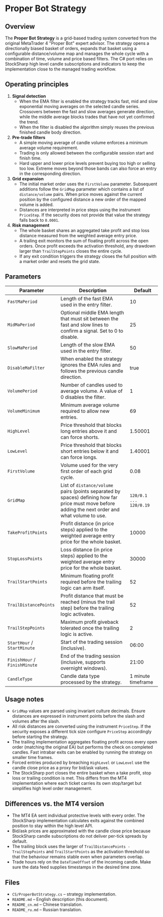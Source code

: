 # Proper Bot Strategy

## Overview
The **Proper Bot Strategy** is a grid-based trading system converted from the original MetaTrader 4 "Proper Bot" expert advisor. The strategy opens a directionally biased basket of orders, expands that basket using a configurable distance/volume map and manages the whole cycle with a combination of time, volume and price based filters. The C# port relies on StockSharp high level candle subscriptions and indicators to keep the implementation close to the managed trading workflow.

## Operating principles
1. **Signal detection**
   - When the EMA filter is enabled the strategy tracks fast, mid and slow exponential moving averages on the selected candle series. Crossovers between the fast and slow averages generate direction, while the middle average blocks trades that have not yet confirmed the trend.
   - When the filter is disabled the algorithm simply reuses the previous finished candle body direction.
2. **Pre-trade filters**
   - A simple moving average of candle volume enforces a minimum average volume requirement.
   - Trading is only allowed between the configurable session start and finish time.
   - Hard upper and lower price levels prevent buying too high or selling too low. Extreme moves beyond those bands can also force an entry in the corresponding direction.
3. **Grid expansion**
   - The initial market order uses the `FirstVolume` parameter. Subsequent additions follow the `GridMap` parameter which contains a list of `distance/volume` pairs. When price moves against the current position by the configured distance a new order of the mapped volume is added.
   - Distances are interpreted in price steps using the instrument `PriceStep`. If the security does not provide that value the strategy falls back to `0.0001`.
4. **Risk management**
   - The whole basket shares an aggregated take profit and stop loss distance measured from the weighted average entry price.
   - A trailing exit monitors the sum of floating profit across the open orders. Once profit exceeds the activation threshold, any drawdown larger than `TrailStepPoints` closes the entire cycle.
   - If any exit condition triggers the strategy closes the full position with a market order and resets the grid state.

## Parameters
| Parameter | Description | Default |
|-----------|-------------|---------|
| `FastMaPeriod` | Length of the fast EMA used in the entry filter. | 10 |
| `MidMaPeriod` | Optional middle EMA length that must sit between the fast and slow lines to confirm a signal. Set to 0 to disable. | 25 |
| `SlowMaPeriod` | Length of the slow EMA used in the entry filter. | 50 |
| `DisableMaFilter` | When enabled the strategy ignores the EMA rules and follows the previous candle direction. | true |
| `VolumePeriod` | Number of candles used to average volume. A value of 0 disables the filter. | 1 |
| `VolumeMinimum` | Minimum average volume required to allow new entries. | 69 |
| `HighLevel` | Price threshold that blocks long entries above it and can force shorts. | 1.50001 |
| `LowLevel` | Price threshold that blocks short entries below it and can force longs. | 1.40001 |
| `FirstVolume` | Volume used for the very first order of each grid cycle. | 0.08 |
| `GridMap` | List of `distance/volume` pairs (points separated by spaces) defining how far price must move before adding the next order and what volume to use. | `120/0.1 ... 120/0.19` |
| `TakeProfitPoints` | Profit distance (in price steps) applied to the weighted average entry price for the whole basket. | 10000 |
| `StopLossPoints` | Loss distance (in price steps) applied to the weighted average entry price for the whole basket. | 30000 |
| `TrailStartPoints` | Minimum floating profit required before the trailing logic can arm itself. | 52 |
| `TrailDistancePoints` | Profit distance that must be reached (minus the trail step) before the trailing logic activates. | 52 |
| `TrailStepPoints` | Maximum profit giveback tolerated once the trailing logic is active. | 2 |
| `StartHour` / `StartMinute` | Start of the trading session (inclusive). | 06:00 |
| `FinishHour` / `FinishMinute` | End of the trading session (inclusive, supports overnight windows). | 21:00 |
| `CandleType` | Candle data type processed by the strategy. | 1 minute timeframe |

## Usage notes
- `GridMap` values are parsed using invariant culture decimals. Ensure distances are expressed in instrument points before the slash and volumes after the slash.
- All risk distances are converted using the instrument `PriceStep`. If the security exposes a different tick size configure `PriceStep` accordingly before starting the strategy.
- The trailing implementation aggregates floating profit across every open order (matching the original EA) but performs the check on completed candles. Fast intrabar exits can be enabled by running the strategy on smaller time frames.
- Forced entries produced by breaching `HighLevel` or `LowLevel` use the candle close price as a proxy for bid/ask values.
- The StockSharp port closes the entire basket when a take profit, stop loss or trailing condition is met. This differs from the MT4 implementation where each ticket carries its own stop/target but simplifies high level order management.

## Differences vs. the MT4 version
- The MT4 EA sent individual protective levels with every order. The StockSharp implementation calculates exits against the combined position to stay within the high level API.
- Bid/ask prices are approximated with the candle close price because StockSharp candle subscriptions do not deliver per-tick spreads by default.
- The trailing block uses the larger of `TrailDistancePoints - TrailStepPoints` and `TrailStartPoints` as the activation threshold so that the behaviour remains stable even when parameters overlap.
- Trade hours rely on the `DateTimeOffset` of the incoming candle. Make sure the data feed supplies timestamps in the desired time zone.

## Files
- `CS/ProperBotStrategy.cs` – strategy implementation.
- `README.md` – English description (this document).
- `README_cn.md` – Chinese translation.
- `README_ru.md` – Russian translation.

